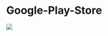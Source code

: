# Google-Play-Store

![](https://www.pngitem.com/pimgs/m/27-274864_issues-strong-warning-to-android-app-google-play.png)
